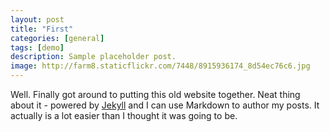 ```yaml
---
layout: post
title: "First"
categories: [general]
tags: [demo]
description: Sample placeholder post.
image: http://farm8.staticflickr.com/7448/8915936174_8d54ec76c6.jpg
---
```


Well. Finally got around to putting this old website together. Neat thing about it - powered by [Jekyll](http://jekyllrb.com) and I can use Markdown to author my posts. It actually is a lot easier than I thought it was going to be.
